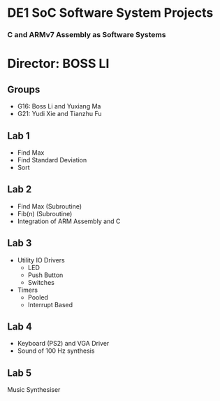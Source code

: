 # DE1 SoC Software System Projects
### C and ARMv7 Assembly as Software Systems

# Director: BOSS LI

## Groups
- G16: Boss Li and Yuxiang Ma
- G21: Yudi Xie and Tianzhu Fu

## Lab 1
- Find Max
- Find Standard Deviation
- Sort

## Lab 2
- Find Max (Subroutine)
- Fib(n) (Subroutine)
- Integration of ARM Assembly and C

## Lab 3
- Utility IO Drivers
  - LED
  - Push Button
  - Switches
- Timers
  - Pooled
  - Interrupt Based

## Lab 4
- Keyboard (PS2) and VGA Driver
- Sound of 100 Hz synthesis

## Lab 5
Music Synthesiser
